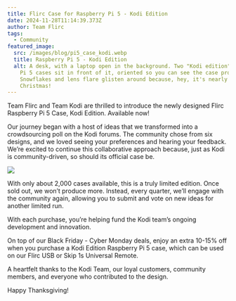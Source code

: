 ```yaml
---
title: Flirc Case for Raspberry Pi 5 - Kodi Edition
date: 2024-11-28T11:14:39.373Z
author: Team Flirc
tags:
  - Community
featured_image:
  src: /images/blog/pi5_case_kodi.webp
  title: Raspberry Pi 5 - Kodi Edition
  alt: A desk, with a laptop open in the background. Two "Kodi edition" Raspberry
    Pi 5 cases sit in front of it, oriented so you can see the case properly.
    Snowflakes and lens flare glisten around because, hey, it's nearly
    Christmas!
---
```

Team Flirc and Team Kodi are thrilled to introduce the newly designed Flirc Raspberry Pi 5 Case, Kodi Edition. Available now!

Our journey began with a host of ideas that we transformed into a crowdsourcing poll on the Kodi forums. The community chose from six designs, and we loved seeing your preferences and hearing your feedback. We’re excited to continue this collaborative approach because, just as Kodi is community-driven, so should its official case be.

[![](https://markdown-videos-api.jorgenkh.no/youtube/{video_id})](https://youtu.be/{WCahu5-HBrQ})

With only about 2,000 cases available, this is a truly limited edition. Once sold out, we won’t produce more. Instead, every quarter, we’ll engage with the community again, allowing you to submit and vote on new ideas for another limited run.

With each purchase, you’re helping fund the Kodi team’s ongoing development and innovation.

On top of our Black Friday - Cyber Monday deals, enjoy an extra 10-15% off when you purchase a Kodi Edition Raspberry Pi 5 case, which can be used on our Flirc USB or Skip 1s Universal Remote.

A heartfelt thanks to the Kodi Team, our loyal customers, community members, and everyone who contributed to the design.

Happy Thanksgiving!